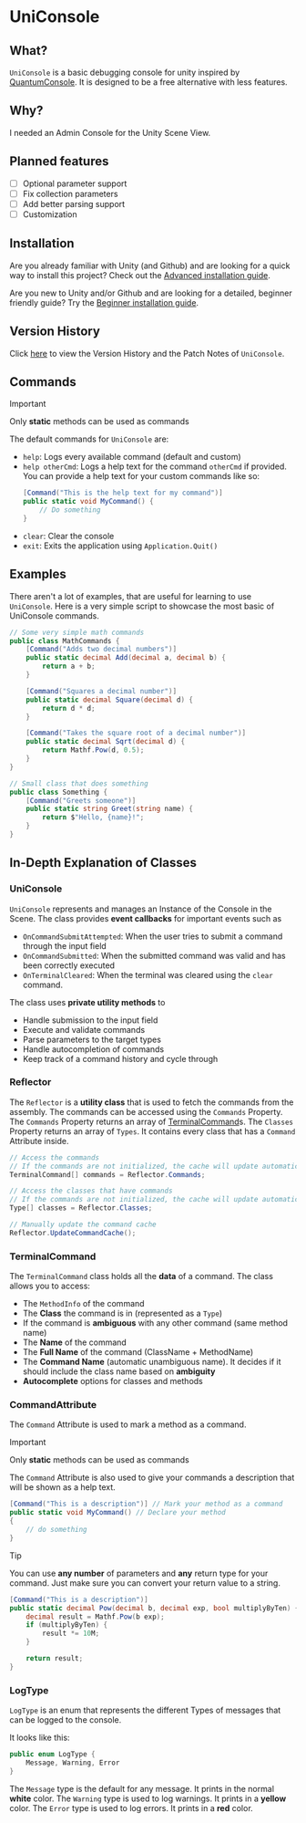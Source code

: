# UniConsole

## What?
`UniConsole` is a basic debugging console for unity inspired by [QuantumConsole](https://assetstore.unity.com/packages/tools/utilities/quantum-console-211046).
It is designed to be a free alternative with less features.

## Why?
I needed an Admin Console for the Unity Scene View.

## Planned features
- [ ] Optional parameter support
- [ ] Fix collection parameters
- [ ] Add better parsing support
- [ ] Customization

## Installation

Are you already familiar with Unity (and Github) and are looking for a quick way to install this project? Check out the [Advanced installation guide](AdvancedInstall.md).

Are you new to Unity and/or Github and are looking for a detailed, beginner friendly guide? Try the [Beginner installation guide](BeginnerInstall.md).

## Version History

Click [here](Releases.md) to view the Version History and the Patch Notes of `UniConsole`.

## Commands

> [!IMPORTANT]
> Only **static** methods can be used as commands

The default commands for `UniConsole` are:
- `help`: Logs every available command (default and custom)
- `help otherCmd`: Logs a help text for the command `otherCmd` if provided.
    You can provide a help text for your custom commands like so:
    ```cs
    [Command("This is the help text for my command")]
    public static void MyCommand() {
        // Do something
    }
    ```
- `clear`: Clear the console
- `exit`: Exits the application using `Application.Quit()`

## Examples

There aren't a lot of examples, that are useful for learning to use `UniConsole`. Here is a very simple script to showcase the most basic of UniConsole commands.

```cs
// Some very simple math commands
public class MathCommands {
    [Command("Adds two decimal numbers")]
    public static decimal Add(decimal a, decimal b) {
        return a + b;
    }

    [Command("Squares a decimal number")]
    public static decimal Square(decimal d) {
        return d * d;
    }

    [Command("Takes the square root of a decimal number")]
    public static decimal Sqrt(decimal d) {
        return Mathf.Pow(d, 0.5);
    }
}

// Small class that does something
public class Something {
    [Command("Greets someone")]
    public static string Greet(string name) {
        return $"Hello, {name}!";
    }
}
```

## In-Depth Explanation of Classes

### UniConsole
`UniConsole` represents and manages an Instance of the Console in the Scene.
The class provides **event callbacks** for important events such as
- `OnCommandSubmitAttempted`: When the user tries to submit a command through the input field
- `OnCommandSubmitted`: When the submitted command was valid and has been correctly executed
- `OnTerminalCleared`: When the terminal was cleared using the `clear` command.

The class uses **private utility methods** to
- Handle submission to the input field
- Execute and validate commands
- Parse parameters to the target types
- Handle autocompletion of commands
- Keep track of a command history and cycle through

### Reflector
The `Reflector` is a **utility class** that is used to fetch the commands from the assembly. The commands can be accessed using the `Commands` Property.
The `Commands` Property returns an array of [TerminalCommand](#terminalcommand)s.
The `Classes` Property returns an array of `Types`. It contains every class that has a `Command` Attribute inside.
```cs
// Access the commands
// If the commands are not initialized, the cache will update automatically
TerminalCommand[] commands = Reflector.Commands;

// Access the classes that have commands
// If the commands are not initialized, the cache will update automatically
Type[] classes = Reflector.Classes;

// Manually update the command cache
Reflector.UpdateCommandCache();
```

### TerminalCommand
The `TerminalCommand` class holds all the **data** of a command.
The class allows you to access:
- The `MethodInfo` of the command
- The **Class** the command is in (represented as a `Type`)
- If the command is **ambiguous** with any other command (same method name)
- The **Name** of the command
- The **Full Name** of the command (ClassName + MethodName)
- The **Command Name** (automatic unambiguous name). It decides if it should include the class name based on **ambiguity**
- **Autocomplete** options for classes and methods


### CommandAttribute
The `Command` Attribute is used to mark a method as a command.

> [!IMPORTANT]
> Only **static** methods can be used as commands

The `Command` Attribute is also used to give your commands a description that will be shown as a help text.
```cs
[Command("This is a description")] // Mark your method as a command
public static void MyCommand() // Declare your method
{ 
    // do something
}
```
> [!TIP]
> You can use **any number** of parameters and **any** return type for your command.
> Just make sure you can convert your return value to a string.
```cs
[Command("This is a description")]
public static decimal Pow(decimal b, decimal exp, bool multiplyByTen) {
    decimal result = Mathf.Pow(b exp);
    if (multiplyByTen) {
        result *= 10M;
    }

    return result;
}
```

### LogType
`LogType` is an enum that represents the different Types of messages that can be logged to the console.

It looks like this:
```cs
public enum LogType {
    Message, Warning, Error
}
```

The `Message` type is the default for any message. It prints in the normal **white** color.
The `Warning` type is used to log warnings. It prints in a **yellow** color.
The `Error` type is used to log errors. It prints in a **red** color.